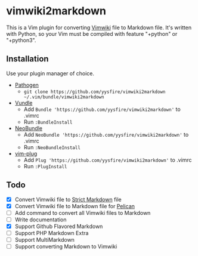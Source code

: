 # vimwiki2markdown

This is a Vim plugin for converting [Vimwiki](http://www.vim.org/scripts/script.php?script_id=2226) file to Markdown file. It's written with Python, so your Vim must be compiled with feature "+python" or "+python3".

## Installation

Use your plugin manager of choice.

- [Pathogen](https://github.com/tpope/vim-pathogen)
  - `git clone https://github.com/yysfire/vimwiki2markdown ~/.vim/bundle/vimwiki2markdown`
- [Vundle](https://github.com/gmarik/vundle)
  - Add `Bundle 'https://github.com/yysfire/vimwiki2markdown'` to .vimrc
  - Run `:BundleInstall`
- [NeoBundle](https://github.com/Shougo/neobundle.vim)
  - Add `NeoBundle 'https://github.com/yysfire/vimwiki2markdown'` to .vimrc
  - Run `:NeoBundleInstall`
- [vim-plug](https://github.com/junegunn/vim-plug)
  - Add `Plug 'https://github.com/yysfire/vimwiki2markdown'` to .vimrc
  - Run `:PlugInstall`

## Todo

- [x] Convert Vimwiki file to [Strict Markdown](http://daringfireball.net/projects/markdown/syntax) file
- [x] Convert Vimwiki file to Markdown file for [Pelican](http://docs.getpelican.com/)
- [ ] Add command to convert all Vimwiki files to Markdown
- [ ] Write documentation
- [X] Support Github Flavored Markdown
- [ ] Support PHP Markdown Extra
- [ ] Support MultiMarkdown
- [ ] Support converting Markdown to Vimwiki
